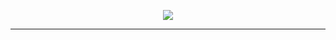 <!-- HEADER WITH TYPING EFFECT -->
<p align="center">
  <img src="https://readme-typing-svg.demolab.com?font=JetBrains+Mono&size=26&pause=500&speed=65&color=F88379&center=true&vCenter=true&width=520&lines=Hi%2C+I'm+Abdullah;Open+Source+Enthusiast;Thank+you+for+visiting!" />
</p>

<!--
<p align="center">
  <img src="https://media.giphy.com/media/qgQUggAC3Pfv687qPC/giphy.gif" width="320" />
</p>
-->
---

<!--
**Abdullah12021/Abdullah12021** is a ✨ _special_ ✨ repository because its `README.md` (this file) appears on your GitHub profile.

Here are some ideas to get you started:

- 🔭 I’m currently working on ...
- 🌱 I’m currently learning ...
- 👯 I’m looking to collaborate on ...
- 🤔 I’m looking for help with ...
- 💬 Ask me about ...
- 📫 How to reach me: ...
- 😄 Pronouns: ...
- ⚡ Fun fact: ...
-->
